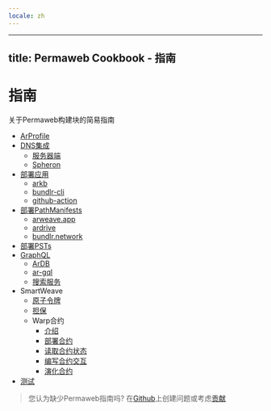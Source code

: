 ```yaml
---
locale: zh
---
```

---
title: Permaweb Cookbook - 指南
---

# 指南

关于Permaweb构建块的简易指南

- [ArProfile](arprofile.md)
- [DNS集成](dns-integration/server-side.md)
  - [服务器端](dns-integration/server-side.md)
  - [Spheron](dns-integration/spheron.md)
- [部署应用](deployment/bundlr-cli.md)
  - [arkb](deployment/arkb.md)
  - [bundlr-cli](deployment/bundlr-cli.md)
  - [github-action](deployment/github-action.md)
- [部署PathManifests](deploying-manifests/deployingManifests.md)
  - [arweave.app](deploying-manifests/arweave-app.md)
  - [ardrive](deploying-manifests/ardrive.md)
  - [bundlr.network](deploying-manifests/bundlr.md)
- [部署PSTs](deploying-psts.md)
- [GraphQL](querying-arweave/queryingArweave.md)
  - [ArDB](querying-arweave/ardb.md)
  - [ar-gql](querying-arweave/ar-gql.md)
  - [搜索服务](querying-arweave/search-indexing-service.md)
- SmartWeave
  - [原子令牌](atomic-tokens/intro.md)
  - [担保](vouch.md)
  - Warp合约
    - [介绍](smartweave/warp/intro.md)
    - [部署合约](smartweave/warp/deploying-contracts.md)
    - [读取合约状态](smartweave/warp/readstate.md)
    - [编写合约交互](smartweave/warp//write-interactions.md)
    - [演化合约](smartweave/warp//evolve.md)
- [测试](testing/arlocal.md)

> 您认为缺少Permaweb指南吗? 在[Github](https://github.com/twilson63/permaweb-cookbook/issues)上创建问题或考虑[贡献](../getting-started/contributing.md)